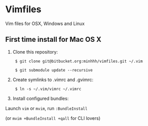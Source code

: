 Vimfiles
========

Vim files for OSX, Windows and Linux

## First time install for Mac OS X
1. Clone this repository:

        $ git clone git@bitbucket.org:minhhh/vimfiles.git ~/.vim

        $ git submodule update --recursive

2. Create symlinks to .vimrc and .gvimrc:

        $ ln -s ~/.vim/vimrc ~/.vimrc

3. Install configured bundles:

Launch `vim` or `mvim`, run `:BundleInstall`

(or `mvim +BundleInstall +qall` for CLI lovers)
